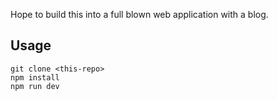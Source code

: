 Hope to build this into a full blown web application with a blog.

## Usage

```
git clone <this-repo>
npm install
npm run dev
```